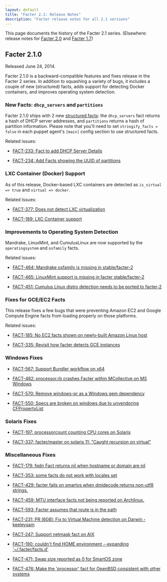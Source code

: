 ```yaml
---
layout: default
title: "Facter 2.1: Release Notes"
description: "Facter release notes for all 2.1 versions"
---
```


This page documents the history of the Facter 2.1 series. (Elsewhere: release notes for [Facter 2.0](../2.0/release_notes.html) and [Facter 1.7](../1.7/release_notes.html))

Facter 2.1.0
-----

Released June 24, 2014.

Facter 2.1.0 is a backward-compatible features and fixes release in the Facter 2 series. In addition to squashing a variety of bugs, it includes a couple of new (structured) facts, adds support for detecting Docker containers, and improves operating system detection.

### New Facts: `dhcp_servers` and `partitions`

Facter 2.1.0 ships with 2 new [structured facts](fact_overview.html#writing-structured-facts): the `dhcp_servers` fact returns a hash of DHCP server addresses, and `partitions` returns a hash of partition information. Please note that you'll need to set `stringify_facts = false` in each puppet agent's `[main]` config section to use structured facts.

Related issues:

- [FACT-233: Fact to add DHCP Server Details](https://tickets.puppetlabs.com/browse/FACT-233)

- [FACT-234: Add Facts showing the UUID of partitions](https://tickets.puppetlabs.com/browse/FACT-234)

### LXC Container (Docker) Support

As of this release, Docker-based LXC containers are detected as `is_virtual => true` and `virtual => docker`.

Related Issues:

- [FACT-377: Does not detect LXC virtualization](https://tickets.puppetlabs.com/browse/FACT-377)

- [FACT-189: LXC Container support](https://tickets.puppetlabs.com/browse/FACT-189)

### Improvements to Operating System Detection

Mandrake, LinuxMint, and CumulusLinux are now supported by the `operatingsystem` and `osfamily` facts.

Related issues:

- [FACT-464: Mandrake osfamily is missing in stable/facter-2](https://tickets.puppetlabs.com/browse/FACT-464)

- [FACT-465: LinuxMint support is missing in facter stable/facter-2](https://tickets.puppetlabs.com/browse/FACT-465)

- [FACT-451: Cumulus Linux distro detection needs to be ported to facter-2](https://tickets.puppetlabs.com/browse/FACT-451)

### Fixes for GCE/EC2 Facts

This release fixes a few bugs that were preventing Amazon EC2 and Google Compute Engine facts from loading properly on those platforms.

Related issues:

- [FACT-185: No EC2 facts shown on newly-built Amazon Linux host](https://tickets.puppetlabs.com/browse/FACT-185)

- [FACT-335: Revisit how facter detects GCE instances](https://tickets.puppetlabs.com/browse/FACT-335)

### Windows Fixes

- [FACT-567: Support Bundler workflow on x64](https://tickets.puppetlabs.com/browse/FACT-567)

- [FACT-482: processor.rb crashes Facter within MCollective on MS Windows](https://tickets.puppetlabs.com/browse/FACT-482)

- [FACT-570: Remove windows-pr as a Windows gem dependency](https://tickets.puppetlabs.com/browse/FACT-570)

- [FACT-550: Specs are broken on windows due to unvendoring CFPropertyList](https://tickets.puppetlabs.com/browse/FACT-550)

### Solaris Fixes

- [FACT-197: processorcount counting CPU cores on Solaris](https://tickets.puppetlabs.com/browse/FACT-197)

- [FACT-337: facter/master on solaris 11: "Caught recursion on virtual"](https://tickets.puppetlabs.com/browse/FACT-337)

### Miscellaneous Fixes

- [FACT-179: fqdn Fact returns nil when hostname or domain are nil](https://tickets.puppetlabs.com/browse/FACT-179)

- [FACT-353: some facts do not work with locales set](https://tickets.puppetlabs.com/browse/FACT-353)

- [FACT-429: facter fails on smartos when dmidecode returns non-utf8 strings.](https://tickets.puppetlabs.com/browse/FACT-429)

- [FACT-459: MTU interface facts not being reported on Archlinux.](https://tickets.puppetlabs.com/browse/FACT-459)

- [FACT-593: Facter assumes that route is in the path](https://tickets.puppetlabs.com/browse/FACT-593)

- [FACT-231: PR (608): Fix to Virtual Machine detection on Darwin - keeleysam](https://tickets.puppetlabs.com/browse/FACT-231)

- [FACT-247: Support netmask fact on AIX](https://tickets.puppetlabs.com/browse/FACT-247)

- [FACT-190: couldn't find HOME environment --expanding '~/.facter/facts.d'](https://tickets.puppetlabs.com/browse/FACT-190)

- [FACT-471: Swap size reported as 0 for SmartOS zone](https://tickets.puppetlabs.com/browse/FACT-471)

- [FACT-476: Make the 'processor' fact for OpenBSD consistent with other systems](https://tickets.puppetlabs.com/browse/FACT-476)
